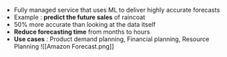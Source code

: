 - Fully managed service that uses ML to deliver highly accurate forecasts
- Example : **predict the future sales** of raincoat
- 50% more accurate than looking at the data itself
- **Reduce forecasting time** from months to hours
- **Use cases** : Product demand planning, Financial planning, Resource Planning
![[Amazon Forecast.png]]